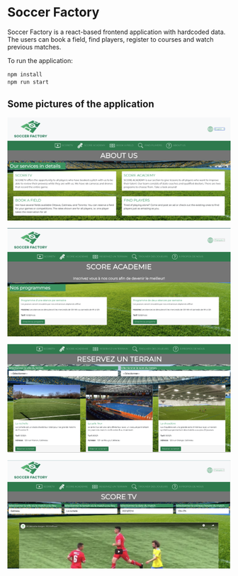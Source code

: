 # Soccer Factory

Soccer Factory is a react-based frontend application with hardcoded data. The users can book a field, find players, register to courses and watch previous matches.

To run the application:

```cmd
npm install 
npm run start
```

## Some pictures of the application

![img](assets/about.png)

![img1](assets/academy.png)

![img2](assets/book.png)

![img3](assets/scoretv.png)

